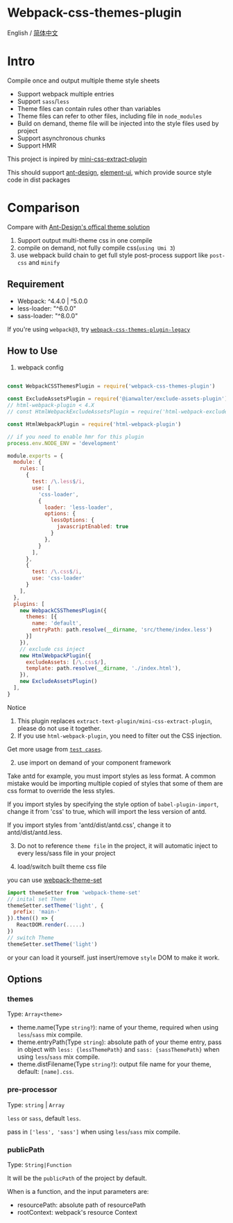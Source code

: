 # Webpack-css-themes-plugin

English / [简体中文](./README.zh-CN.md)

# Intro

Compile once and output multiple theme style sheets

- Support webpack multiple entries
- Support `sass`/`less`
- Theme files can contain rules other than variables
- Theme files can refer to other files, including file in `node_modules`
- Build on demand, theme file will be injected into the style files used by project
- Support asynchronous chunks
- Support HMR

This project is inpired by [mini-css-extract-plugin](https://github.com/webpack-contrib/mini-css-extract-plugin)

This should support [ant-design](https://ant.design/), [element-ui](https://element.eleme.io/), which provide source style code in dist packages

# Comparison

Compare with [Ant-Design's offical theme solution](https://ant.design/docs/react/customize-theme)

1. Support output multi-theme css in one compile
2. compile on demand, not fully compile css(`using Umi 3`)
3. use webpack build chain to get full style post-process support like `post-css` and `minify`

## Requirement

- Webpack: \^4.4.0 | \^5.0.0
- less-loader: "\^6.0.0"
- sass-loader: "\^8.0.0"

If you're using `webpack@3`, try [`webpack-css-themes-plugin-legacy`](https://www.npmjs.com/package/webpack-css-themes-plugin-legacy)

## How to Use

1. webpack config

```js

const WebpackCSSThemesPlugin = require('webpack-css-themes-plugin')

const ExcludeAssetsPlugin = require('@ianwalter/exclude-assets-plugin')
// html-webpack-plugin < 4.X
// const HtmlWebpackExcludeAssetsPlugin = require('html-webpack-exclude-assets-plugin');

const HtmlWebpackPlugin = require('html-webpack-plugin')

// if you need to enable hmr for this plugin
process.env.NODE_ENV = 'development'

module.exports = {
  module: {
    rules: [
      {
        test: /\.less$/i,
        use: [
          'css-loader',
          {
            loader: 'less-loader',
            options: {
              lessOptions: {
                javascriptEnabled: true
              }
            },
          }
        ],
      },
      {
        test: /\.css$/i,
        use: 'css-loader'
      }
    ],
  },
  plugins: [
    new WebpackCSSThemesPlugin({
      themes: [{
        name: 'default',
        entryPath: path.resolve(__dirname, 'src/theme/index.less')
      }]
    }),
    // exclude css inject
    new HtmlWebpackPlugin({
      excludeAssets: [/\.css$/],
      template: path.resolve(__dirname, './index.html'),
    }),
    new ExcludeAssetsPlugin()
  ],
}
```

Notice

1. This plugin replaces `extract-text-plugin/mini-css-extract-plugin`, please do not use it together.
2. If you use `html-webpack-plugin`, you need to filter out the CSS injection.

Get more usage from [`test cases`](/test/unit/cases).

2. use import on demand of your component framework

Take antd for example, you must import styles as less format. A common mistake would be importing multiple copied of styles that some of them are css format to override the less styles.

If you import styles by specifying the style option of `babel-plugin-import`, change it from 'css' to true, which will import the less version of antd.

If you import styles from 'antd/dist/antd.css', change it to antd/dist/antd.less.

3. Do not to reference `theme file` in the project, it will automatic inject to every less/sass file in your project

4. load/switch built theme css file

you can use [webpack-theme-set](https://www.npmjs.com/package/webpack-theme-set)

```js
import themeSetter from 'webpack-theme-set'
// inital set Theme
themeSetter.setTheme('light', {
  prefix: 'main-'
}).then(() => {
   ReactDOM.render(.....)
})
// switch Theme
themeSetter.setTheme('light')
```

or your can load it yourself. just insert/remove `style` DOM to make it work.

## Options

### themes

Type: `Array<theme>`

- theme.name(Type `string?`): name of your theme, required when using `less`/`sass` mix compile.
- theme.entryPath(Type `string`): absolute path of your theme entry, pass in object with `less: {lessThemePath}` and `sass: {sassThemePath}` when using `less`/`sass` mix compile.
- theme.distFilename(Type `string?`): output file name for your theme, default: `[name].css`.

### pre-processor

Type: `string` | `Array`

`less` or `sass`, default `less`.

pass in `['less', 'sass']` when using `less`/`sass` mix compile.

### publicPath

Type: `String|Function`

It will be the `publicPath` of the project by default.

When is a function, and the input parameters are:

- resourcePath: absolute path of resourcePath
- rootContext: webpack's resource Context
